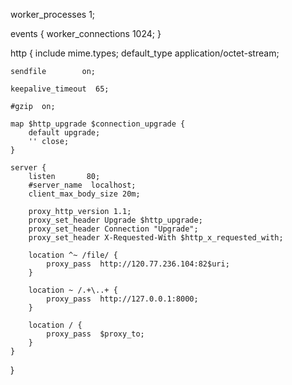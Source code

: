 worker_processes  1;

events {
    worker_connections  1024;
}

http {
    include       mime.types;
    default_type  application/octet-stream;
    
    sendfile        on;
  
    keepalive_timeout  65;

    #gzip  on;

	map $http_upgrade $connection_upgrade {
    	default upgrade;
    	'' close;
	}

    server {
        listen       80;
        #server_name  localhost;
		client_max_body_size 20m;
	
		proxy_http_version 1.1;
		proxy_set_header Upgrade $http_upgrade;
		proxy_set_header Connection "Upgrade";
		proxy_set_header X-Requested-With $http_x_requested_with;
    		
    	location ^~ /file/ {
            proxy_pass  http://120.77.236.104:82$uri;
        }
    		
    	location ~ /.+\..+ {
    		proxy_pass  http://127.0.0.1:8000;
    	}
    		
    	location / {
    		proxy_pass  $proxy_to;
    	}
    }
}
